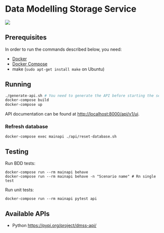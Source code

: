# Data Modelling Storage Service

![](https://github.com/equinor/data-modelling-storage-service/workflows/Testing/badge.svg)

## Prerequisites

In order to run the commands described below, you need:
- [Docker](https://www.docker.com/) 
- [Docker Compose](https://docs.docker.com/compose/)
- make (`sudo apt-get install make` on Ubuntu)

## Running

```bash
./generate-api.sh # You need to generate the API before starting the service
docker-compose build
docker-compose up
```

API documentation can be found at [http://localhost:8000/api/v1/ui](http://localhost:8000/api/v1/ui).

### Refresh database 

```
docker-compose exec mainapi ./api/reset-database.sh
```

## Testing

Run BDD tests:

```
docker-compose run --rm mainapi behave
docker-compose run --rm mainapi behave -n "Scenario name" # Rn single test  
```

Run unit tests:

```
docker-compose run --rm mainapi pytest api
```

## Available APIs

* Python https://pypi.org/project/dmss-api/

